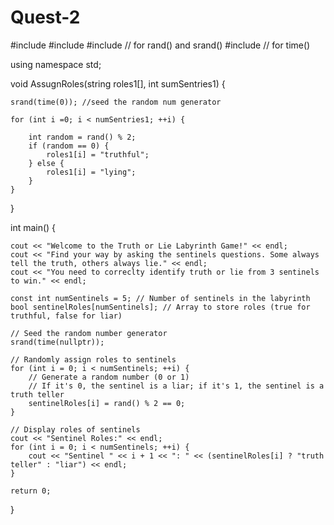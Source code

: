 # Quest-2
#include <iostream>
#include <string>
#include <cstdlib> // for rand() and srand()
#include <ctime>   // for time()

using namespace std;

void AssugnRoles(string roles1[], int sumSentries1) {

    srand(time(0)); //seed the random num generator
    
    for (int i =0; i < numSentries1; ++i) {
    
        int random = rand() % 2;
        if (random == 0) {
            roles1[i] = "truthful";
        } else {
            roles1[i] = "lying";
        }
    }
}

int main() {

    cout << "Welcome to the Truth or Lie Labyrinth Game!" << endl;
    cout << "Find your way by asking the sentinels questions. Some always tell the truth, others always lie." << endl;
    cout << "You need to correclty identify truth or lie from 3 sentinels to win." << endl;
    
    const int numSentinels = 5; // Number of sentinels in the labyrinth
    bool sentinelRoles[numSentinels]; // Array to store roles (true for truthful, false for liar)

    // Seed the random number generator
    srand(time(nullptr));

    // Randomly assign roles to sentinels
    for (int i = 0; i < numSentinels; ++i) {
        // Generate a random number (0 or 1)
        // If it's 0, the sentinel is a liar; if it's 1, the sentinel is a truth teller
        sentinelRoles[i] = rand() % 2 == 0; 
    }

    // Display roles of sentinels
    cout << "Sentinel Roles:" << endl;
    for (int i = 0; i < numSentinels; ++i) {
        cout << "Sentinel " << i + 1 << ": " << (sentinelRoles[i] ? "truth teller" : "liar") << endl;
    }

    return 0;
}

